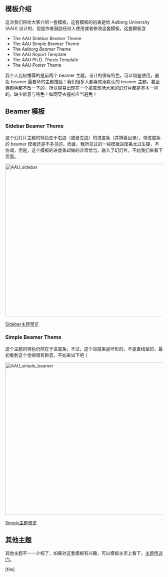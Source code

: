 ## 模板介绍

这次我们将给大家介绍一套模板，这套模板的初衷是给 Aalborg University (AAU) 设计的，但是作者鼓励任何人使用或者修改这套模板，这套模板含 

+ The AAU Sidebar *Beamer* Theme 
+ The AAU Simple *Beamer* Theme
+ The Aalborg *Beamer* Theme
+ The AAU *Report* Template
+ The AAU Ph.D. *Thesis* Template
+ The AAU *Poster* Theme

我个人比较推荐的是前两个 beamer 主题，设计的很有特色，可以借鉴使用，避免 beamer 最要命的主题撞脸！我们很多人都喜欢用默认的 beamer 主题，甚至连颜色都不改一下的，所以容易出现在一个报告现场大家的幻灯片都是基本一样的，缺少新意与特色！如同穿衣撞衫应当避免！

## Beamer 模板

### Sidebar Beamer Theme

这个幻灯片主题的特色在于右边（或者左边）的进度条（并排着目录），带进度条的 beamer 模板还是不多见的，而且，我所见过的一些模板进度条太过生硬，不协调，但是，这个模板的进度条却做的非常恰当，融入了幻灯片。不妨我们来看下页面。

<a href="http://ddswhu.com/wp-content/uploads/2014/08/AAU_sidebar.png"><img src="http://ddswhu.com/wp-content/uploads/2014/08/AAU_sidebar.png" alt="AAU_sidebar" width="650" height="487" class="aligncenter size-full wp-image-198" /></a>

[Sidebar主题预览](http://stack.ddswhu.com/LaTeX/Templates/Aalborg_University(AAU)/AAUsidebartheme.pdf)

### Simple Beamer Theme

这个主题的特色仍然在于进度条，不过，这个进度条是环形的，不是直线型的，最初看到这个觉得很有新意，不妨来试下吧！

<a href="http://ddswhu.com/wp-content/uploads/2014/08/AAU_simple.png"><img src="http://ddswhu.com/wp-content/uploads/2014/08/AAU_simple.png" alt="AAU_simple_beamer" width="650" height="487" class="aligncenter size-full wp-image-199" /></a>

[Simple主题预览](http://stack.ddswhu.com/LaTeX/Templates/Aalborg_University(AAU)/AAUsimpletheme.pdf)

## 其他主题

其他主题不一一介绍了，如果对这套模板有兴趣，可以模板主页上看下，[主题传送门](http://kom.aau.dk/~jkn/latex/latex.php)。

[file]






